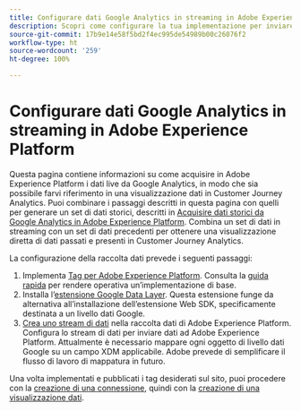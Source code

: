 ```yaml
---
title: Configurare dati Google Analytics in streaming in Adobe Experience Platform
description: Scopri come configurare la tua implementazione per inviare un livello di dati Google ad Adobe Experience Platform
source-git-commit: 17b9e14e58f5bd2f4ec995de54989b00c26076f2
workflow-type: ht
source-wordcount: '259'
ht-degree: 100%

---
```


# Configurare dati Google Analytics in streaming in Adobe Experience Platform

Questa pagina contiene informazioni su come acquisire in Adobe Experience Platform i dati live da Google Analytics, in modo che sia possibile farvi riferimento in una visualizzazione dati in Customer Journey Analytics. Puoi combinare i passaggi descritti in questa pagina con quelli per generare un set di dati storici, descritti in [Acquisire dati storici da Google Analytics in Adobe Experience Platform](backfill.md). Combina un set di dati in streaming con un set di dati precedenti per ottenere una visualizzazione diretta di dati passati e presenti in Customer Journey Analytics.

La configurazione della raccolta dati prevede i seguenti passaggi:

1. Implementa [Tag per Adobe Experience Platform](https://experienceleague.adobe.com/docs/experience-platform/tags/home.html?lang=it). Consulta la [guida rapida](https://experienceleague.adobe.com/docs/experience-platform/tags/get-started/quick-start.html?lang=it) per rendere operativa un’implementazione di base.
1. Installa l’[estensione Google Data Layer](https://experienceleague.adobe.com/docs/experience-platform/tags/extensions/adobe/google-data-layer/overview.html?lang=it). Questa estensione funge da alternativa all’installazione dell’estensione Web SDK, specificamente destinata a un livello dati Google.
1. [Crea uno stream di dati](https://experienceleague.adobe.com/docs/experience-platform/edge/datastreams/overview.html?lang=it) nella raccolta dati di Adobe Experience Platform. Configura lo stream di dati per inviare dati ad Adobe Experience Platform. Attualmente è necessario mappare ogni oggetto di livello dati Google su un campo XDM applicabile. Adobe prevede di semplificare il flusso di lavoro di mappatura in futuro.

Una volta implementati e pubblicati i tag desiderati sul sito, puoi procedere con la [creazione di una connessione](/help/connections/create-connection.md), quindi con la [creazione di una visualizzazione dati](/help/data-views/create-dataview.md).
